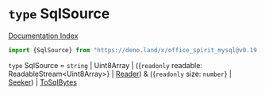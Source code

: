 # `type` SqlSource

[Documentation Index](../README.md)

```ts
import {SqlSource} from "https://deno.land/x/office_spirit_mysql@v0.19.15/mod.ts"
```

`type` SqlSource = `string` | Uint8Array | (\{`readonly` readable: ReadableStream\<Uint8Array>} | [Reader](../interface.Reader/README.md)) \& (\{`readonly` size: `number`} | [Seeker](../interface.Seeker/README.md)) | [ToSqlBytes](../private.interface.ToSqlBytes/README.md)